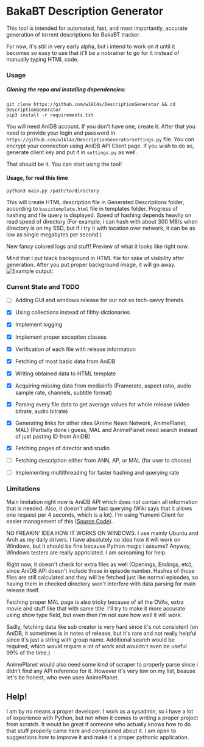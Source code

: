 # BakaBT Description Generator
This tool is intended for automated, fast, and most importantly, accurate generation of torrent descriptions for BakaBT tracker.

For now, it's still in very early alpha, but i intend to work on it until it becomes so easy to use that it'll be a nobrainer to go for it instead of manually typing HTML code.

### Usage
##### Cloning the repo and installing dependencies: 

    git clone https://github.com/w1kl4s/DescriptionGenerator && cd DescriptionGenerator
    pip3 install -r requirements.txt
You will need AniDB account. If you don't have one, create it. After that you need to provide your login and password in `https://github.com/w1kl4s/DescriptionGeneratorsettings.py` file.
You can encrypt your connection using AniDB API Client page. If you wish to do so, generate client key and put it in `settings.py` as well.

That should be it. You can start using the tool!
#### Usage, for real this time
    python3 main.py /path/to/directory
This will create HTML description file in Generated Descriptions folder, according to `basictemplate.html` file in templates folder. Progress of hashing and file query is displayed.
Speed of hashing depends heavily on read speed of directory (For example, i can hash with about 300 MB/s when directory is on my SSD, but if i try it with location over network, it can be as low as single megabytes per second.)

New fancy colored logs and stuff! Preview of what it looks like right now.

Mind that i put black background in HTML file for sake of visibility after generation. After you put proper background image, it will go away.
![Example output:](https://i.imgur.com/1cUl74F.png)

### Current State and TODO

- [ ] Adding GUI and windows release for our not so tech-savvy friends.

- [x] Using collections instead of filthy dictionaries

- [x] Implement logging

- [x] Implement proper exception classes

- [x] Verification of each file with release information

- [x] Fetching of most basic data from AniDB

- [x] Writing obtained data to HTML template

- [x] Acquiring missing data from mediainfo (Framerate, aspect ratio, audio sample rate, channels, subtitle format)

- [x] Parsing every file data to get average values for whole release (video bitrate, audio bitrate)

- [x] Generating links for other sites (Anime News Network, AnimePlanet, MAL) (Partially done i guess, MAL and AnimePlanet need search instead of just pasting ID from AniDB)

- [x] Fetching pages of director and studio

- [ ] Fetching description either from ANN, AP, or MAL (for user to choose)

- [ ] Implementing multithreading for faster hashing and querying rate
### Limitations
Main limitation right now is AniDB API which does not contain all information that is needed. Also, it doesn't allow fast querying (Wiki says that it allows one request per 4 seconds, which is a lot). I'm using Yumemi Client for easier management of this ([Source Code](https://github.com/fpob/yumemi)).

NO FREAKIN' IDEA HOW IT WORKS ON WINDOWS.
I use mainly Ubuntu and Arch as my daily drivers. I have absolutely no idea how it will work on Windows, but it should be fine because Python magic i assume?  Anyway, Windows testers are really appriciated. I am screaming for help.

Right now, it doesn't check for extra files as well (Openings, Endings, etc), since AniDB API doesn't include those in episode number. Hashes of those files are still calculated and they will be fetched just like normal episodes, so having them in checked directory won't interfere with data parsing for main release itself.

Fetching proper MAL page is also tricky because of all the OVAs, extra movie and stuff like that with same title. I'll try to make it more accurate using show type field, but even then i'm not sure how well it will work.

Sadly, fetching data like sub creator is very hard since it's not consistent (on AniDB, it sometimes is in notes of release, but it's rare and not really helpful since it's just a string with group name. Additional search would be required, which would require a lot of work and wouldn't even be useful 99% of the time.)

AnimePlanet would also need some kind of scraper to properly parse since i didn't find any API reference for it. However it's very low on my list, beause let's be honest, who even uses AnimePlanet. 



## Help!

I am by no means a proper developer. I work as a sysadmin, so i have a lot of experience with Python, but not when it comes to writing a proper project from scratch. It would be great if someone who actually knows how to do that stuff properly came here and complained about it. I am open to suggestions how to improve it and make it a proper pythonic application.

